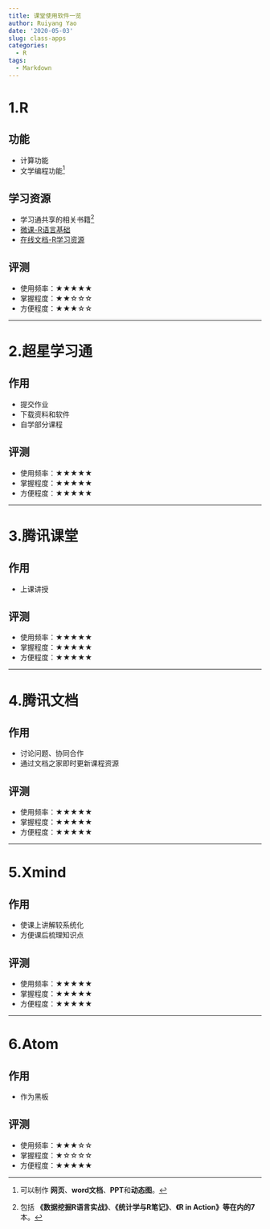 ```yaml
---
title: 课堂使用软件一览
author: Ruiyang Yao
date: '2020-05-03'
slug: class-apps
categories:
  - R
tags:
  - Markdown
---
```


# 1.R
## 功能
* 计算功能
* 文学编程功能[^footnote]

## 学习资源
+ 学习通共享的相关书籍[^footnote2]
+ [微课-R语言基础](https://mooc1.chaoxing.com/course/97619275.html?_from_=208815890_17811461_117047994_ad050eece3f6dddeb97c04d1c57108ef)
+ [在线文档-R学习资源](https://docs.qq.com/sheet/DT21LR01xZ2tqUXJl?ADUIN=827134591&ADSESSION=1583920741&ADTAG=CLIENT.QQ.5689_.0&ADPUBNO=26982&tab=BB08J2&c=E18A0A0)

## 评测
* 使用频率：★★★★★
* 掌握程度：★★☆☆☆
* 方便程度：★★★☆☆

------
# 2.超星学习通

## 作用
* 提交作业
* 下载资料和软件
* 自学部分课程

## 评测
* 使用频率：★★★★★
* 掌握程度：★★★★★
* 方便程度：★★★★★

------
# 3.腾讯课堂

## 作用
* 上课讲授

## 评测
* 使用频率：★★★★★
* 掌握程度：★★★★★
* 方便程度：★★★★★

------
# 4.腾讯文档
## 作用
* 讨论问题、协同合作
* 通过文档之家即时更新课程资源

## 评测
* 使用频率：★★★★★
* 掌握程度：★★★★★
* 方便程度：★★★★★

------
# 5.Xmind
## 作用
* 使课上讲解较系统化
* 方便课后梳理知识点

## 评测
* 使用频率：★★★★★
* 掌握程度：★★★★★
* 方便程度：★★★★★

------

# 6.Atom
## 作用
* 作为黑板

## 评测
* 使用频率：★★★☆☆
* 掌握程度：★☆☆☆☆
* 方便程度：★★★★★

[^footnote]: 可以制作 **网页**、**word文档**、**PPT**和**动态图**。
[^footnote2]: 包括 **《数据挖掘R语言实战》**、**《统计学与R笔记》**、**《R in Action》**等在内的**7**本。